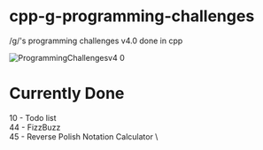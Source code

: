 # cpp-g-programming-challenges
/g/'s programming challenges v4.0 done in cpp

![ProgrammingChallengesv4 0](https://user-images.githubusercontent.com/94984473/162648371-42b3cd4d-3d64-4c5c-9523-930e86240695.png)

# Currently Done
10 - Todo list \
44 - FizzBuzz \
45 - Reverse Polish Notation Calculator \
